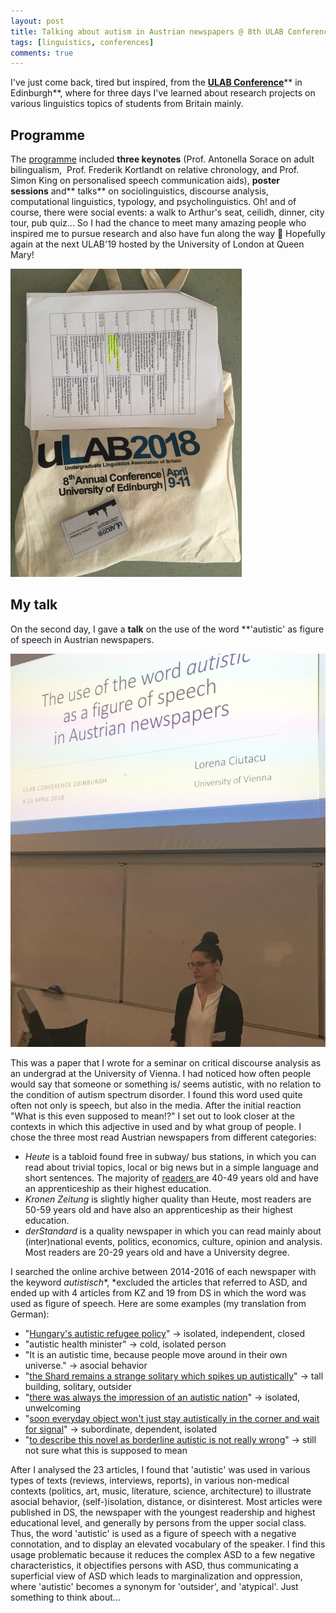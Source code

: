 ```yaml
---
layout: post
title: Talking about autism in Austrian newspapers @ 8th ULAB Conference in Edinburgh
tags: [linguistics, conferences]
comments: true
---
```



I've just come back, tired but inspired, from the **[ULAB Conference](http://lingstudents.co.uk/ulab2018/)**** in Edinburgh**, where for three days I've learned about research projects on various linguistics topics of students from Britain mainly.

## Programme

The [programme](http://lingstudents.co.uk/wp-content/uploads/2018/03/ULAB2018_programme.pdf) included **three keynotes** (Prof. Antonella Sorace on adult bilingualism,  Prof. Frederik Kortlandt on relative chronology, and Prof. Simon King on personalised speech communication aids), **poster sessions** and** talks** on sociolinguistics, discourse analysis, computational linguistics, typology, and psycholinguistics. Oh! and of course, there were social events: a walk to Arthur's seat, ceilidh, dinner, city tour, pub quiz... So I had the chance to meet many amazing people who inspired me to pursue research and also have fun along the way 🙂 Hopefully again at the next ULAB'19 hosted by the University of London at Queen Mary!

![goodies bag](blog_images/ulabBag.jpg)

## My talk

On the second day, I gave a **talk** on the use of the word **'autistic' as figure of speech in Austrian newspapers.

![ulab talk](blog_images/ulabTalk.jpg)

This was a paper that I wrote for a seminar on critical discourse analysis as an undergrad at the University of Vienna. I had noticed how often people would say that someone or something is/ seems autistic, with no relation to the condition of autism spectrum disorder. I found this word used quite often not only is speech, but also in the media. After the initial reaction "What is this even supposed to mean!?" I set out to look closer at the contexts in which this adjective in used and by what group of people. I chose the three most read Austrian newspapers from different categories:

-   *Heute* is a tabloid found free in subway/ bus stations, in which you can read about trivial topics, local or big news but in a simple language and short sentences. The majority of [readers ](http://www.media-analyse.at/table/2838)are 40-49 years old and have an apprenticeship as their highest education.
-   *Kronen Zeitung* is slightly higher quality than Heute, most readers are 50-59 years old and have also an apprenticeship as their highest education.
-   *derStandard* is a quality newspaper in which you can read mainly about (inter)national events, politics, economics, culture, opinion and analysis. Most readers are 20-29 years old and have a University degree.

I searched the online archive between 2014-2016 of each newspaper with the keyword *autistisch**, *excluded the articles that referred to ASD, and ended up with 4 articles from KZ and 19 from DS in which the word was used as figure of speech. Here are some examples (my translation from German):

-   "[Hungary's autistic refugee policy](http://www.krone.at/473701)" → isolated, independent, closed
-   "autistic health minister" → cold, isolated person
-   "It is an autistic time, because people move around in their own universe." → asocial behavior
-   "[the Shard remains a strange solitary which spikes up autistically](https://derstandard.at/1342139077111/Modern-oder-Mordor)" → tall building, solitary, outsider
-   "[there was always the impression of an autistic nation](https://derstandard.at/2000014844421/Es-geht-nicht-nur-um-Musik-Konferenz-analysierte-den-Song)" → isolated, unwelcoming
-   "[soon everyday object won't just stay autistically in the corner and wait for signal](https://derstandard.at/1392687503825/Softwarebrueder-fuer-das-geloggte-Leben)" → subordinate, dependent, isolated
-   "[to describe this novel as borderline autistic is not really wrong](http://derstandard.at/2000024799189/Salman-Rushdie-Erzaehlen-als-letztes-Mittel)" → still not sure what this is supposed to mean

After I analysed the 23 articles, I found that 'autistic' was used in various types of texts (reviews, interviews, reports), in various non-medical contexts (politics, art, music, literature, science, architecture) to illustrate asocial behavior, (self-)isolation, distance, or disinterest. Most articles were published in DS, the newspaper with the youngest readership and highest educational level, and generally by persons from the upper social class. Thus, the word 'autistic' is used as a figure of speech with a negative connotation, and to display an elevated vocabulary of the speaker. I find this usage problematic because it reduces the complex ASD to a few negative characteristics, it objectifies persons with ASD, thus communicating a superficial view of ASD which leads to marginalization and oppression, where 'autistic' becomes a synonym for 'outsider', and 'atypical'. Just something to think about...
